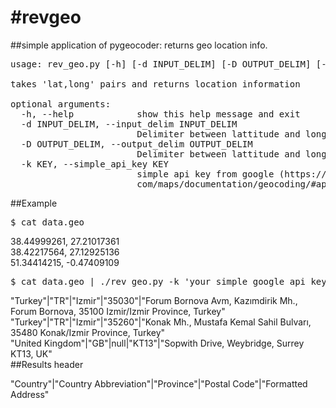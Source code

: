 #revgeo
======

##simple application of pygeocoder: returns geo location info. 
<pre>
usage: rev_geo.py [-h] [-d INPUT_DELIM] [-D OUTPUT_DELIM] [-k KEY]

takes 'lat,long' pairs and returns location information 

optional arguments:
  -h, --help            show this help message and exit
  -d INPUT_DELIM, --input_delim INPUT_DELIM
                        Delimiter between lattitude and longitude
  -D OUTPUT_DELIM, --output_delim OUTPUT_DELIM
                        Delimiter between lattitude and longitude
  -k KEY, --simple_api_key KEY
                        simple api key from google (https://developers.google.
                        com/maps/documentation/geocoding/#api_key)
</pre>
##Example
<pre>
$ cat data.geo
</pre>
38.44999261, 27.21017361  
38.42217564, 27.12925136  
51.34414215, -0.47409109  
<pre>
$ cat data.geo | ./rev_geo.py -k 'your simple google api key' -D"|"
</pre>
"Turkey"|"TR"|"Izmir"|"35030"|"Forum Bornova Avm, Kazımdirik Mh., Forum Bornova, 35100 Izmir/Izmir Province, Turkey"  
"Turkey"|"TR"|"Izmir"|"35260"|"Konak Mh., Mustafa Kemal Sahil Bulvarı, 35480 Konak/Izmir Province, Turkey"  
"United Kingdom"|"GB"|null|"KT13"|"Sopwith Drive, Weybridge, Surrey KT13, UK"  
##Results header

"Country"|"Country Abbreviation"|"Province"|"Postal Code"|"Formatted Address"

